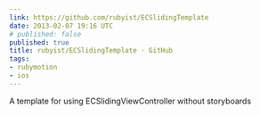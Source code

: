 ```yaml
---
link: https://github.com/rubyist/ECSlidingTemplate
date: 2013-02-07 19:16 UTC
# published: false
published: true
title: rubyist/ECSlidingTemplate · GitHub
tags:
- rubymotion
- ios
---
```


A template for using ECSlidingViewController without storyboards
